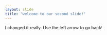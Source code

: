 ```yaml
---
layout: slide
title: "welcome to our second slide!"
---
```

I changed it really.
Use the left arrow to go back!
